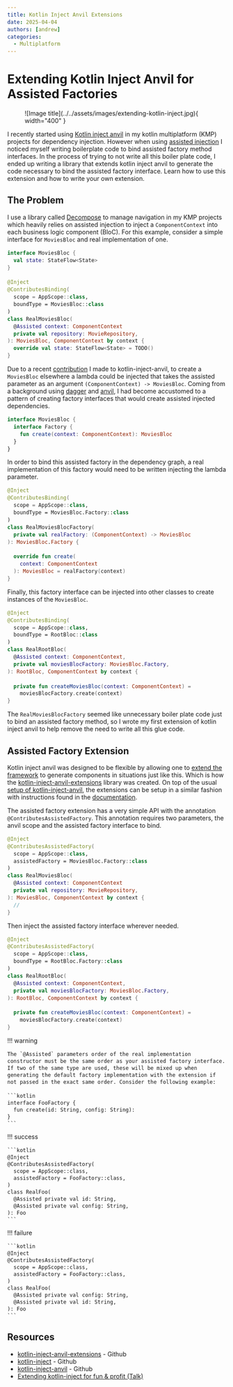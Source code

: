 ```yaml
---
title: Kotlin Inject Anvil Extensions
date: 2025-04-04
authors: [andrew]
categories:
  - Multiplatform
---
```


# Extending Kotlin Inject Anvil for Assisted Factories

<figure markdown="span">
  ![Image title](../../assets/images/extending-kotlin-inject.jpg){ width="400" }
</figure>

I recently started using [Kotlin inject anvil](https://github.com/amzn/kotlin-inject-anvil) in my kotlin multiplatform (KMP) projects for dependency injection. However when using [assisted injection](https://github.com/evant/kotlin-inject?tab=readme-ov-file#function-support--assisted-injection) I noticed myself writing boilerplate code to bind assisted factory method interfaces. In the process of trying to not write all this boiler plate code, I ended up writing a library that extends kotlin inject anvil to generate the code necessary to bind the assisted factory interface. Learn how to use this extension and how to write your own extension.

<!-- more -->

## The Problem

I use a library called [Decompose](https://arkivanov.github.io/Decompose/) to manage navigation in my KMP projects which heavily relies on assisted injection to inject a `ComponentContext` into each business logic component (BloC). For this example, consider a simple interface for `MoviesBloc` and real implementation of one.

```kotlin
interface MoviesBloc {
  val state: StateFlow<State>
}

@Inject
@ContributesBinding(
  scope = AppScope::class,
  boundType = MoviesBloc::class
)
class RealMoviesBloc(
  @Assisted context: ComponentContext
  private val repository: MovieRepository,
): MoviesBloc, ComponentContext by context {
  override val state: StateFlow<State> = TODO()
}
```

Due to a recent [contribution](https://github.com/amzn/kotlin-inject-anvil/pull/104) I made to kotlin-inject-anvil, to create a `MoviesBloc` elsewhere a lambda could be injected that takes the assisted parameter as an argument `(ComponentContext) -> MoviesBloc`. Coming from a background using [dagger](https://github.com/google/dagger) and [anvil](https://github.com/square/anvil), I had become accustomed to a pattern of creating factory interfaces that would create assisted injected dependencies.

```kotlin
interface MoviesBloc {
  interface Factory {
    fun create(context: ComponentContext): MoviesBloc
  }
}
```

In order to bind this assisted factory in the dependency graph, a real implementation of this factory would need to be written injecting the lambda parameter. 

```kotlin
@Inject
@ContributesBinding(
  scope = AppScope::class,
  boundType = MoviesBloc.Factory::class
)
class RealMoviesBlocFactory(
  private val realFactory: (ComponentContext) -> MoviesBloc
): MoviesBloc.Factory {

  override fun create(
    context: ComponentContext
  ): MoviesBloc = realFactory(context)
}
```

Finally, this factory interface can be injected into other classes to create instances of the `MoviesBloc`.

```kotlin
@Inject
@ContributesBinding(
  scope = AppScope::class,
  boundType = RootBloc::class
)
class RealRootBloc(
  @Assisted context: ComponentContext,
  private val moviesBlocFactory: MoviesBloc.Factory,
): RootBloc, ComponentContext by context {

  private fun createMoviesBloc(context: ComponentContext) = 
    moviesBlocFactory.create(context)
}
```

The `RealMoviesBlocFactory` seemed like unnecessary boiler plate code just to bind an assisted factory method, so I wrote my first extension of kotlin inject anvil to help remove the need to write all this glue code. 

## Assisted Factory Extension

Kotlin inject anvil was designed to be flexible by allowing one to [extend the framework](https://ralf-wondratschek.com/presentation/extending-kotlin-inject-nyc.html) to generate components in situations just like this. Which is how the [kotlin-inject-anvil-extensions](https://github.com/plusmobileapps/kotlin-inject-anvil-extensions) library was created. On top of the usual [setup of kotlin-inject-anvil](https://github.com/amzn/kotlin-inject-anvil?tab=readme-ov-file#setup), the extensions can be setup in a similar fashion with instructions found in the [documentation](https://plusmobileapps.com/kotlin-inject-anvil-extensions/assisted-factory/#setup).


The assisted factory extension has a very simple API with the annotation `@ContributesAssistedFactory`. This annotation requires two parameters, the anvil scope and the assisted factory interface to bind.


```kotlin
@Inject
@ContributesAssistedFactory(
  scope = AppScope::class,
  assistedFactory = MoviesBloc.Factory::class
)
class RealMoviesBloc(
  @Assisted context: ComponentContext
  private val repository: MovieRepository,
): MoviesBloc, ComponentContext by context {
  //
}
```

Then inject the assisted factory interface wherever needed. 

```kotlin
@Inject
@ContributesAssistedFactory(
  scope = AppScope::class,
  boundType = RootBloc.Factory::class
)
class RealRootBloc(
  @Assisted context: ComponentContext,
  private val moviesBlocFactory: MoviesBloc.Factory,
): RootBloc, ComponentContext by context {

  private fun createMoviesBloc(context: ComponentContext) = 
    moviesBlocFactory.create(context)
}
```

!!! warning 

    The `@Assisted` parameters order of the real implementation constructor must be the same order as your assisted factory interface. If two of the same type are used, these will be mixed up when generating the default factory implementation with the extension if not passed in the exact same order. Consider the following example:

    ```kotlin
    interface FooFactory {
      fun create(id: String, config: String): 
    }
    ```

!!! success 

    ```kotlin
    @Inject
    @ContributesAssistedFactory(
      scope = AppScope::class,
      assistedFactory = FooFactory::class,
    )
    class RealFoo(
      @Assisted private val id: String,
      @Assisted private val config: String,
    ): Foo
    ```

!!! failure 

    ```kotlin
    @Inject
    @ContributesAssistedFactory(
      scope = AppScope::class,
      assistedFactory = FooFactory::class,
    )
    class RealFoo(
      @Assisted private val config: String,
      @Assisted private val id: String,
    ): Foo
    ```

## Resources

* [kotlin-inject-anvil-extensions](https://github.com/plusmobileapps/kotlin-inject-anvil-extensions) - Github
* [kotlin-inject](https://github.com/evant/kotlin-inject) - Github
* [kotlin-inject-anvil](https://github.com/amzn/kotlin-inject-anvil) - Github
* [Extending kotlin-inject for fun & profit (Talk)](https://ralf-wondratschek.com/presentation/extending-kotlin-inject-nyc.html)